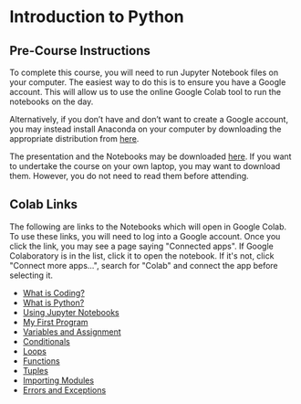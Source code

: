 # Introduction to Python

## Pre-Course Instructions

To complete this course, you will need to run Jupyter Notebook files on your computer. The easiest way to do this is to ensure you have a Google account. This will allow us to use the online Google Colab tool to run the notebooks on the day.

Alternatively, if you don’t have and don’t want to create a Google account, you may instead install Anaconda on your computer by downloading the appropriate distribution from [here](https://www.anaconda.com/distribution/).

The presentation and the Notebooks may be downloaded [here](https://github.com/coolernato/Introduction-to-Python/archive/ICR.zip). If you want to undertake the course on your own laptop, you may want to download them. However, you do not need to read them before attending.

## Colab Links

The following are links to the Notebooks which will open in Google Colab. To use these links, you will need to log into a Google account. Once you click the link, you may see a page saying "Connected apps". If Google Colaboratory is in the list, click it to open the notebook. If it's not, click "Connect more apps...", search for "Colab" and connect the app before selecting it.

* [What is Coding?](<https://colab.research.google.com/github/coolernato/Introduction-to-Python/blob/ICR/What is Coding.ipynb>)
* [What is Python?](<https://colab.research.google.com/github/coolernato/Introduction-to-Python/blob/ICR/What is Python.ipynb>)
* [Using Jupyter Notebooks](<https://colab.research.google.com/github/coolernato/Introduction-to-Python/blob/ICR/Using Jupyter Notebooks.ipynb>)
* [My First Program](<https://colab.research.google.com/github/coolernato/Introduction-to-Python/blob/ICR/My First Program.ipynb>)
* [Variables and Assignment](<https://colab.research.google.com/github/coolernato/Introduction-to-Python/blob/ICR/Variables and Assignment.ipynb>)
* [Conditionals](<https://colab.research.google.com/github/coolernato/Introduction-to-Python/blob/ICR/Conditionals.ipynb>)
* [Loops](<https://colab.research.google.com/github/coolernato/Introduction-to-Python/blob/ICR/Loops.ipynb>)
* [Functions](<https://colab.research.google.com/github/coolernato/Introduction-to-Python/blob/ICR/Functions.ipynb>)
* [Tuples](<https://colab.research.google.com/github/coolernato/Introduction-to-Python/blob/ICR/Tuples.ipynb>)
* [Importing Modules](<https://colab.research.google.com/github/coolernato/Introduction-to-Python/blob/ICR/Importing Modules.ipynb>)
* [Errors and Exceptions](<https://colab.research.google.com/github/coolernato/Introduction-to-Python/blob/ICR/Errors and Exceptions.ipynb>)
